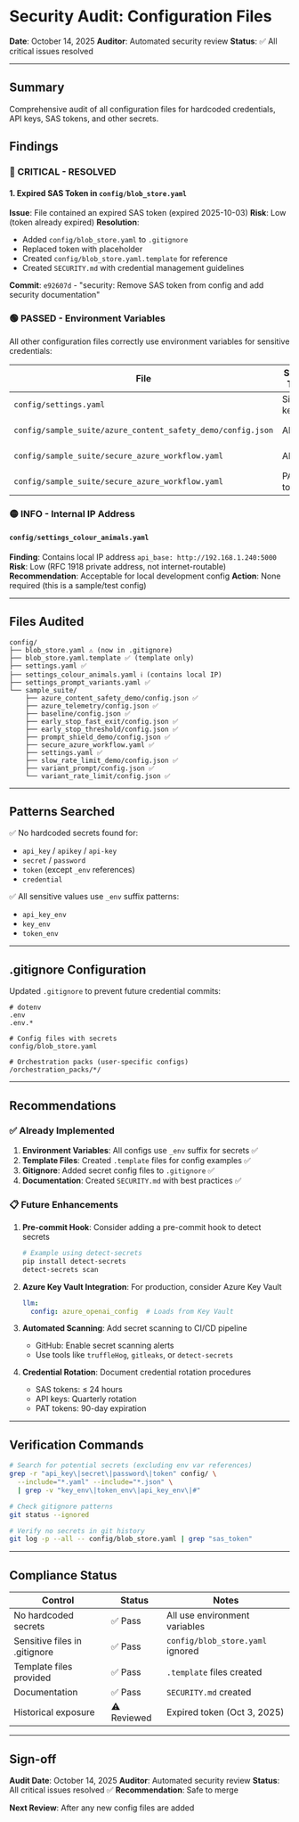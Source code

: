 # Security Audit: Configuration Files

**Date**: October 14, 2025
**Auditor**: Automated security review
**Status**: ✅ All critical issues resolved

---

## Summary

Comprehensive audit of all configuration files for hardcoded credentials, API keys, SAS tokens, and other secrets.

## Findings

### 🔴 CRITICAL - RESOLVED

#### 1. Expired SAS Token in `config/blob_store.yaml`

**Issue**: File contained an expired SAS token (expired 2025-10-03)
**Risk**: Low (token already expired)
**Resolution**:
- Added `config/blob_store.yaml` to `.gitignore`
- Replaced token with placeholder
- Created `config/blob_store.yaml.template` for reference
- Created `SECURITY.md` with credential management guidelines

**Commit**: `e92607d` - "security: Remove SAS token from config and add security documentation"

### 🟢 PASSED - Environment Variables

All other configuration files correctly use environment variables for sensitive credentials:

| File | Secret Type | Method | Status |
|------|-------------|--------|--------|
| `config/settings.yaml` | Signing key | `key_env: ELSPETH_SIGNING_KEY` | ✅ Secure |
| `config/sample_suite/azure_content_safety_demo/config.json` | API key | `key_env: AZURE_CONTENT_SAFETY_KEY` | ✅ Secure |
| `config/sample_suite/secure_azure_workflow.yaml` | API key | `key_env: AZURE_CONTENT_SAFETY_KEY` | ✅ Secure |
| `config/sample_suite/secure_azure_workflow.yaml` | PAT token | `token_env: AZURE_DEVOPS_PAT` | ✅ Secure |

### 🟡 INFO - Internal IP Address

#### `config/settings_colour_animals.yaml`

**Finding**: Contains local IP address `api_base: http://192.168.1.240:5000`
**Risk**: Low (RFC 1918 private address, not internet-routable)
**Recommendation**: Acceptable for local development config
**Action**: None required (this is a sample/test config)

---

## Files Audited

```
config/
├── blob_store.yaml ⚠️ (now in .gitignore)
├── blob_store.yaml.template ✅ (template only)
├── settings.yaml ✅
├── settings_colour_animals.yaml ℹ️ (contains local IP)
├── settings_prompt_variants.yaml ✅
└── sample_suite/
    ├── azure_content_safety_demo/config.json ✅
    ├── azure_telemetry/config.json ✅
    ├── baseline/config.json ✅
    ├── early_stop_fast_exit/config.json ✅
    ├── early_stop_threshold/config.json ✅
    ├── prompt_shield_demo/config.json ✅
    ├── secure_azure_workflow.yaml ✅
    ├── settings.yaml ✅
    ├── slow_rate_limit_demo/config.json ✅
    ├── variant_prompt/config.json ✅
    └── variant_rate_limit/config.json ✅
```

---

## Patterns Searched

✅ No hardcoded secrets found for:
- `api_key` / `apikey` / `api-key`
- `secret` / `password`
- `token` (except `_env` references)
- `credential`

✅ All sensitive values use `_env` suffix patterns:
- `api_key_env`
- `key_env`
- `token_env`

---

## .gitignore Configuration

Updated `.gitignore` to prevent future credential commits:

```gitignore
# dotenv
.env
.env.*

# Config files with secrets
config/blob_store.yaml

# Orchestration packs (user-specific configs)
/orchestration_packs/*/
```

---

## Recommendations

### ✅ Already Implemented

1. **Environment Variables**: All configs use `_env` suffix for secrets ✅
2. **Template Files**: Created `.template` files for config examples ✅
3. **Gitignore**: Added secret config files to `.gitignore` ✅
4. **Documentation**: Created `SECURITY.md` with best practices ✅

### 📋 Future Enhancements

1. **Pre-commit Hook**: Consider adding a pre-commit hook to detect secrets
   ```bash
   # Example using detect-secrets
   pip install detect-secrets
   detect-secrets scan
   ```

2. **Azure Key Vault Integration**: For production, consider Azure Key Vault
   ```yaml
   llm:
     config: azure_openai_config  # Loads from Key Vault
   ```

3. **Automated Scanning**: Add secret scanning to CI/CD pipeline
   - GitHub: Enable secret scanning alerts
   - Use tools like `truffleHog`, `gitleaks`, or `detect-secrets`

4. **Credential Rotation**: Document credential rotation procedures
   - SAS tokens: ≤ 24 hours
   - API keys: Quarterly rotation
   - PAT tokens: 90-day expiration

---

## Verification Commands

```bash
# Search for potential secrets (excluding env var references)
grep -r "api_key\|secret\|password\|token" config/ \
  --include="*.yaml" --include="*.json" \
  | grep -v "key_env\|token_env\|api_key_env\|#"

# Check gitignore patterns
git status --ignored

# Verify no secrets in git history
git log -p --all -- config/blob_store.yaml | grep "sas_token"
```

---

## Compliance Status

| Control | Status | Notes |
|---------|--------|-------|
| No hardcoded secrets | ✅ Pass | All use environment variables |
| Sensitive files in .gitignore | ✅ Pass | `config/blob_store.yaml` ignored |
| Template files provided | ✅ Pass | `.template` files created |
| Documentation | ✅ Pass | `SECURITY.md` created |
| Historical exposure | ⚠️ Reviewed | Expired token (Oct 3, 2025) |

---

## Sign-off

**Audit Date**: October 14, 2025
**Auditor**: Automated security review
**Status**: All critical issues resolved ✅
**Recommendation**: Safe to merge

**Next Review**: After any new config files are added
